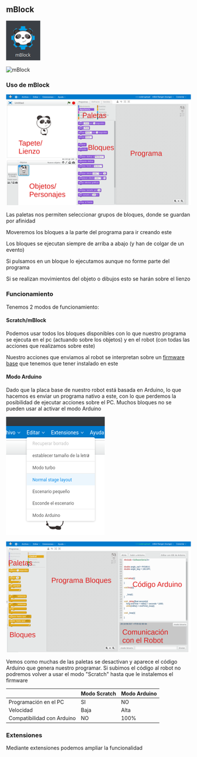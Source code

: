 ## mBlock

![icono mBlock](../images/icono_mBlock.png)

![mBlock](../images/mBlock)

### Uso de mBlock

![mBlock partes](../images/mBlock_partes.png)

Las paletas nos permiten seleccionar grupos de bloques, donde se guardan por afinidad

Moveremos los bloques a la parte del programa para ir creando este

Los bloques se ejecutan siempre de arriba a abajo (y han de colgar de un evento)

Si pulsamos en un bloque lo ejecutamos aunque no forme parte del programa

Si se realizan movimientos del objeto o dibujos esto se harán sobre el lienzo


### Funcionamiento

Tenemos 2 modos de funcionamiento:

#### Scratch/mBlock

Podemos usar todos los bloques disponibles con lo que nuestro programa se ejecuta en el pc (actuando sobre los objetos) y en el robot (con todas las acciones que realizamos sobre este)

Nuestro acciones que enviamos al robot se interpretan sobre un [firmware base](./InstalacionFirmware.md) que tenemos que tener instalado en este


#### Modo Arduino

Dado que la placa base de nuestro robot está basada en Arduino, lo que hacemos es enviar un programa nativo a este, con lo que perdemos la posibilidad de ejecutar acciones sobre el PC. Muchos bloques no se pueden usar al activar el modo Arduino 

![Activar modo Arduino](../images/ActivarModoArduino.png)

![Modo Arduino](../images/mBlockModoArduino.png)

Vemos como muchas de las paletas se desactivan y aparece el código Arduino que genera nuestro programar. Si subimos el código al robot no podremos volver a usar el modo "Scratch" hasta que le instalemos el firmware

||Modo Scratch|Modo Arduino|
|---|---|---|
|Programación en el PC| SI|NO|
|Velocidad|Baja|Alta|
|Compatibilidad con Arduino|NO|100%|

### Extensiones

Mediante extensiones podemos ampliar la funcionalidad
